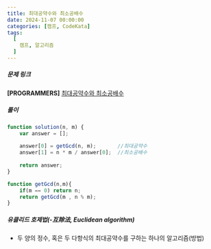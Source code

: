 ```yaml
---
title: 최대공약수와 최소공배수
date: 2024-11-07 00:00:00
categories: [캠프, CodeKata]
tags:
  [
    캠프, 알고리즘
  ]
---
```


##### 문제 링크
**[PROGRAMMERS]** [최대공약수와 최소공배수](https://school.programmers.co.kr/learn/courses/30/lessons/12940)

##### 풀이
```javascript
function solution(n, m) {
    var answer = [];
    
    answer[0] = getGcd(n, m);       //최대공약수
    answer[1] = n * m / answer[0];  //최소공배수
    
    return answer;
}

function getGcd(n,m){
    if(m == 0) return n;
    return getGcd(m , n % m);
}
```

##### 유클리드 호제법(-互除法, Euclidean algorithm) 
- 두 양의 정수, 혹은 두 다항식의 최대공약수를 구하는 하나의 알고리즘(방법)

